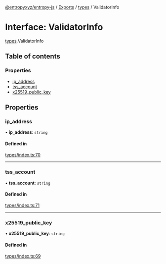[@entropyxyz/entropy-js](../README.md) / [Exports](../modules.md) / [types](../modules/types.md) / ValidatorInfo

# Interface: ValidatorInfo

[types](../modules/types.md).ValidatorInfo

## Table of contents

### Properties

- [ip\_address](types.ValidatorInfo.md#ip_address)
- [tss\_account](types.ValidatorInfo.md#tss_account)
- [x25519\_public\_key](types.ValidatorInfo.md#x25519_public_key)

## Properties

### ip\_address

• **ip\_address**: `string`

#### Defined in

[types/index.ts:70](https://github.com/entropyxyz/entropy-js/blob/7732646/src/types/index.ts#L70)

___

### tss\_account

• **tss\_account**: `string`

#### Defined in

[types/index.ts:71](https://github.com/entropyxyz/entropy-js/blob/7732646/src/types/index.ts#L71)

___

### x25519\_public\_key

• **x25519\_public\_key**: `string`

#### Defined in

[types/index.ts:69](https://github.com/entropyxyz/entropy-js/blob/7732646/src/types/index.ts#L69)
